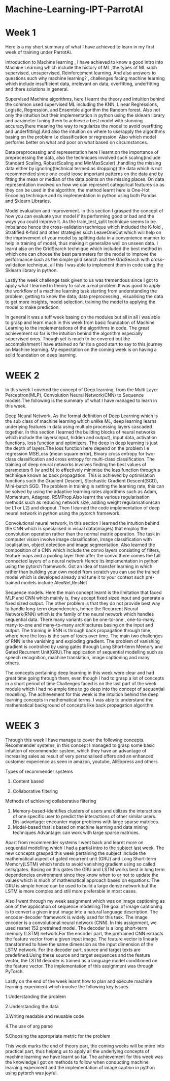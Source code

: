 # Machine-Learning-IPT-ParrotAI

# Week 1

Here is a my short summary of what I have achieved to learn in my first week of training under ParrotAi.

Introduction to Machine learning , I have achieved to know a good intro into Machine Learning which include the history of ML ,the types of ML  such supervised, unsupervised, Reinforcement learning. And also answers to questions such why machine learning? , challenges facing machine learning which include insufficient data, irrelevant on data, overfitting, underfitting and there solutions in general.

Supervised Machine algorithms, here I learnt the theory and intuition  behind the common used supervised ML including the KNN, Linear Regressions, Logistic, Regression, and Ensemble algorithm the Random forest. Also not only the intuition but their implementation in python using the sklearn library and parameter tuning them to achieve a best model with stunning accuracy(here meaning the way to regularize the model to avoid overfitting and underfitting).And also the intuition on where to use/apply the algorithms basing on the problem I.e classification or regression. Also which model performs better on what and poor on what based on circumstances.

Data preprocessing and representation here I learnt on the importance of preprocessing the data, also the techniques involved such scaling(include Standard Scaling, RobustScaling  and MinMaxScaler) ,handling the missing data either by ignoring(technical termed as dropping) the data which is not recommended since one could loose important patterns on the data and by fitting the mean or median of the data points on the missing places. On data representation involved on how we can represent categorical features so as they can be used in the algorithm, the method learnt here is One-Hot Encoding technique and its implementation in python using both Pandas and Sklearn Libraries.

Model evaluation and improvement. In this section I grasped the concept of how you can evaluate your model if its performing good or bad and the ways you could improve it. As the train_test_split technique  seems to be imbalance hence the cross-validation technique which included the K-fold , Stratified K-fold and other strategies such LeaveOneOut which will help on the improvement of your model by splitting data in a convenience  manner  to help in training of model, thus making it generalize well on unseen data. I learnt also on the GridSearch technique which included the best method in which one can choose the best parameters for the model to improve the performance such as the simple grid search and the GridSearch with cross-validation technique, all this I was able to implement them in code using the Sklearn library in python.

Lastly the week challenge task given to us was tremendous since I got to apply what I learned in theory to solve a real problem.It was good to apply the workflow of a machine learning task starting from understanding the problem, getting to know the data, data preprocessing , visualising the data to get more insights, model selection, training the model  to applying the model to make prediction.

In general it was a tuff week basing on the modules but all in all i was able to grasp and learn much in this week from basic foundation of Machine Learning to the implementations of the algorithms in code. The great achievement so far is the intuition behind the algorithm especially supervised ones. Though yet is much to be covered but the accomplishment I have attained so far its a good start to say to this journey on Machine learning. My expectation on the coming week is on having a solid foundation on deep learning.
#


# WEEK 2
In this week I covered the concept of Deep learning, from the Multi Layer Perceptron(MLP), Convolution Neural Network(CNN) to Sequence models.The following is the summary of what I have managed to learn in this week.

Deep Neural Network. As the formal definition of Deep Learning which is the sub class of machine learning which unlike ML, deep learning  learns underlying features in data using multiple processing layers cascaded together. In this section I learned the building blocks of neural networks which include the layers(input, hidden and output), input data, activation functions, loss function and optimizers. The deep in deep learning is just the depth of layers.The loss function here depend on the problem I.e regression MSELoss (mean square error), Binary cross entropy for two-class classification and cross entropy for multi-class classification. The training of deep neural networks involves finding the best values of parameters θ (w and b) to effectively minimise the loss function through a technique known as back propagation. This is achieved by optimisation functions such the Gradient Descent, Stochastic Gradient Descent(SGD), Mini-batch SGD. The problem in training is setting the learning rate, this can be solved by using the adaptive learning rates algorithms such as Adam, Momentum, Adagrad, RSMProp.Also learnt the various regularisation methods such as reducing network size, adding weight regularisation(can be L1 or L2) and dropout .Then I learned the code implementation of deep neural network in python using the pytorch framework.

Convolutional neural network, In this section I learned the intuition behind the CNN which is specialised in visual data(images) that employ the convolution operation rather than the normal matrix operation. The task in computer vision involve image classification, image classification with localisation, object detection and image segmentation. Also learned the composition of a CNN which include the convo layers consisting of filters, feature maps and a pooling layer then after the convo there comes the full connected layers of a neural network.Hence its implementation in python using the pytorch framework. Got an idea of  transfer learning in which rather than building your own model from scratch you can use the trained model which is developed already and tune it to your context such pre-trained models include AlexNet,ResNet

Sequence models. Here the main concept learnt is the limitation that faced MLP and CNN which mainly is, they accept fixed sized input and generate a fixed sized output. The other problem is that they do not provide best way to handle long-term dependencies, hence the Recurrent Neural Network(RNN) which is the family of the neural network which handles sequential data. There many variants can be one-to-one , one-to-many, many-to-one and many-to-many architectures basing on the input and output. The training in RNN is through back propagation through time, where here the loss is the sum of loses over time. The main two challenges of RNN is the vanishing and exploding gradient. The problem of vanishing gradient is controlled by using gates through Long Short-term Memory and Gated Recurrent Unit(GRU).The application of sequential modelling such as speech recognition, machine translation, image captioning and many others.

The concepts pertaining deep learning in this week were clear and had great time going through them, even though I had to grasp a lot of concepts in a short period of time.Challenges faced is on the last part of the week module which I had no ample time to go deep into the concept of sequential modelling. The achievement for this week is the intuition behind the deep learning concepts in mathematical terms. I was able to understand the mathematical background of concepts like back propagation algorithm.


# WEEK 3
Through this week I have manage to cover the following concepts.
Recommender systems, in this concept I managed to grasp some basic intuition of recommender system, which they have an advantage of increasing sales as result of very personalised offers and an enhanced customer experience as seen in amazon, youtube, AliExpress and others.

Types of recommender systems
1. Content based

2. Collaborative filtering

Methods of achieving collaborative filtering
1. Memory-based-identifies clusters of users and utilizes the interactions of one specific user to predict the interactions of 
  other similar users.                   
Dis-advantage: encounter major problems with large sparse matrices.
2. Model-based that is based on machine learning and data mining techniques
Advantage: can work with large sparse matrices.
  
Apart from recommender systems I went back and learnt more on sequential modelling which I had a partial intro to the subject last week. The new concepts grasped this week pertaining the subject include the mathematical aspect of gated recurrent unit (GRU) and Long Short-term Memory(LSTM) which tends to avoid vanishing gradient using so called cells/gates. Basing on this gates the GRU and LSTM works best in long term dependencies environment since they know when to or not to update the values which is much of mathematical approach based on equations. The GRU is simple hence can be used to build a large dense network but the LSTM is more complex and still more preferable in most cases.

Also I went through my week assignment which was on image captioning as one of the application of sequence modelling.The goal of image captioning is to convert a given input image into a natural language description. The encoder-decoder framework is widely used for this task. The image encoder is a convolutional neural network (CNN). In this assignment, we used resnet 152 pretrained model. The decoder is a long short-term memory (LSTM) network.For the encoder part, the pretrained CNN extracts the feature vector from a given input image. The feature vector is linearly transformed to have the same dimension as the input dimension of the LSTM network. For the decoder part, source and target texts are predefined.Using these source and target sequences and the feature vector, the LSTM decoder is trained as a language model conditioned on the feature vector. The implementation of this assignment was through PyTorch.


Lastly on the end of the week learnt how to plan and execute machine learning experiment which involve the following key issues.

1.Understanding the problem

2.Understanding the data

3.Writing readable and reusable code

4.The use of arg parse

5.Choosing the appropriate metric for the problem

This week marks the end of theory part, the coming weeks will be more into practical part, thus helping us to apply all the underlying concepts of machine learning we have learnt so far. The achievement for this week was the knowledge I got on methods to follow when conducting machine learning experiment and the implementation of image caption in python using pytorch was joyful.
